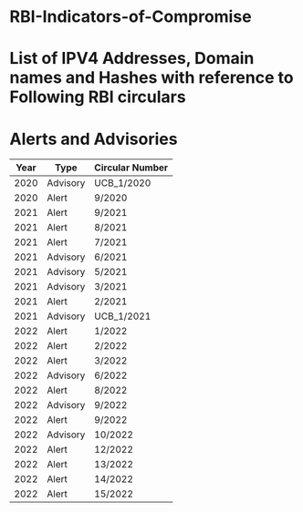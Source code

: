 # RBI-Indicators-of-Compromise
# List of IPV4 Addresses, Domain names and Hashes with reference to Following RBI circulars  
# Alerts and Advisories

| Year | Type       | Circular Number      |
|------|------------|-------------|
| 2020 | Advisory   | UCB_1/2020  |
| 2020 | Alert      | 9/2020      |
| 2021 | Alert      | 9/2021      |
| 2021 | Alert      | 8/2021      |
| 2021 | Alert      | 7/2021      |
| 2021 | Advisory   | 6/2021      |
| 2021 | Advisory   | 5/2021      |
| 2021 | Advisory   | 3/2021      |
| 2021 | Alert      | 2/2021      |
| 2021 | Advisory   | UCB_1/2021  |
| 2022 | Alert      | 1/2022      |
| 2022 | Alert      | 2/2022      |
| 2022 | Alert      | 3/2022      |
| 2022 | Advisory   | 6/2022      |
| 2022 | Alert      | 8/2022      |
| 2022 | Advisory   | 9/2022      |
| 2022 | Alert      | 9/2022      |
| 2022 | Advisory   | 10/2022     |
| 2022 | Alert      | 12/2022     |
| 2022 | Alert      | 13/2022     |
| 2022 | Alert      | 14/2022     |
| 2022 | Alert      | 15/2022     |
